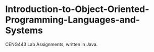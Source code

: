# Introduction-to-Object-Oriented-Programming-Languages-and-Systems

CENG443 Lab Assignments, written in Java.
